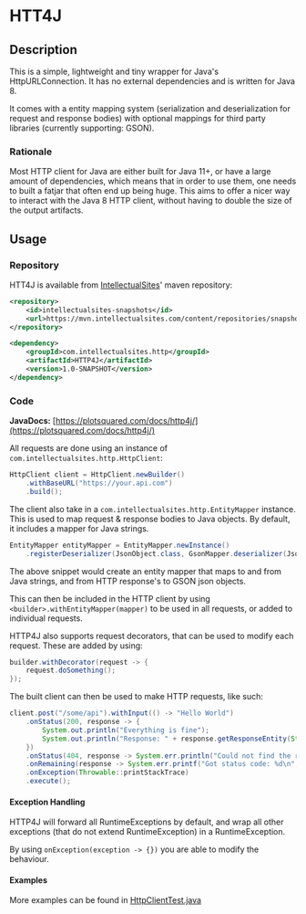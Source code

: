 # HTT4J

## Description

This is a simple, lightweight and tiny wrapper for Java's HttpURLConnection. It has no external
dependencies and is written for Java 8.

It comes with a entity mapping system (serialization and deserialization for request and response bodies)
with optional mappings for third party libraries (currently supporting: GSON).

### Rationale

Most HTTP client for Java are either built for Java 11+, or have a large amount of dependencies,
which means that in order to use them, one needs to built a fatjar that often end up being huge.
This aims to offer a nicer way to interact with the Java 8 HTTP client, without having to double the
size of the output artifacts.

## Usage

### Repository

HTT4J is available from [IntellectualSites](https://intellectualsites.com)' maven repository:

```xml
<repository>
    <id>intellectualsites-snapshots</id>
    <url>https://mvn.intellectualsites.com/content/repositories/snapshots</url>
</repository>
```

```xml
<dependency>
    <groupId>com.intellectualsites.http</groupId>
    <artifactId>HTTP4J</artifactId>
    <version>1.0-SNAPSHOT</version>
</dependency>
```

### Code

**JavaDocs:** [https://plotsquared.com/docs/http4j/](https://plotsquared.com/docs/http4j/)

All requests are done using an instance of `com.intellectualsites.http.HttpClient`:

```java
HttpClient client = HttpClient.newBuilder()
    .withBaseURL("https://your.api.com")
    .build();
```

The client also take in a `com.intellectualsites.http.EntityMapper` instance. This
is used to map request & response bodies to Java objects. By default, it includes a mapper
for Java strings.

```java
EntityMapper entityMapper = EntityMapper.newInstance()
    .registerDeserializer(JsonObject.class, GsonMapper.deserializer(JsonObject.class, GSON));
```

The above snippet would create an entity mapper that maps to and from Java strings, and
from HTTP response's to GSON json objects.

This can then be included in the HTTP client by using `<builder>.withEntityMapper(mapper)` to
be used in all requests, or added to individual requests.

HTTP4J also supports request decorators, that can be used to modify each request. These are
added by using:

```java
builder.withDecorator(request -> {
    request.doSomething();
});
```

The built client can then be used to make HTTP requests, like such:

```java
client.post("/some/api").withInput(() -> "Hello World")
    .onStatus(200, response -> {
        System.out.println("Everything is fine");
        System.out.println("Response: " + response.getResponseEntity(String.class));
    })
    .onStatus(404, response -> System.err.println("Could not find the resource =("))
    .onRemaining(response -> System.err.printf("Got status code: %d\n", response.getStatusCode()))
    .onException(Throwable::printStackTrace)
    .execute();
```

#### Exception Handling

HTTP4J will forward all RuntimeExceptions by default, and wrap all other exceptions (that do not
extend RuntimeException) in a RuntimeException.

By using `onException(exception -> {})` you are able to modify the behaviour.

#### Examples

More examples can be found in [HttpClientTest.java](https://github.com/Sauilitired/HTTP4J/blob/master/src/test/java/com/intellectualsites/http/HttpClientTest.java)
